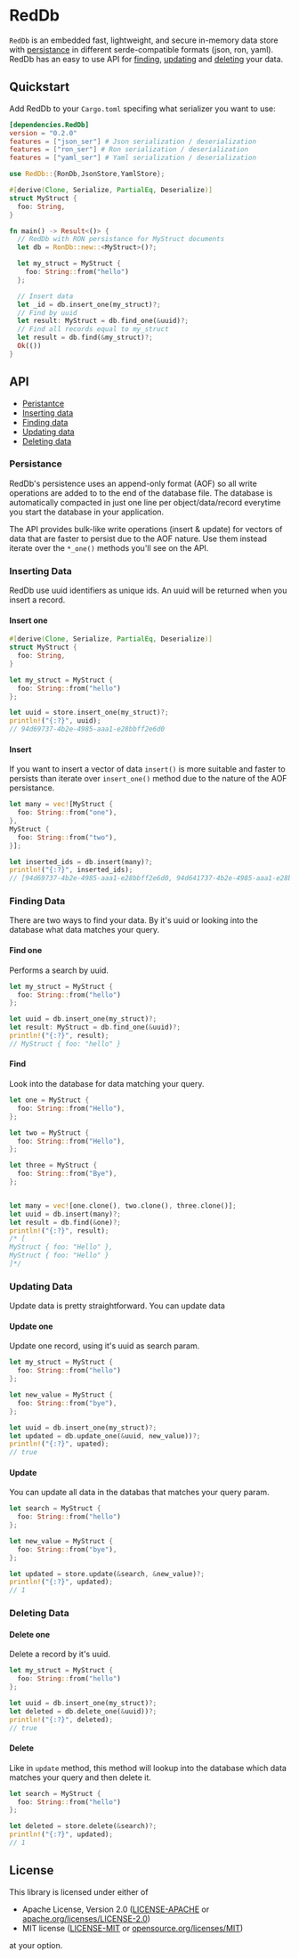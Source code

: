 # RedDb

`RedDb` is an embedded fast, lightweight, and secure in-memory data store with [persistance](#persistance) in different serde-compatible formats (json, ron, yaml). RedDb has an easy to use API for [finding](#find), [updating](#update) and [deleting](#finding) your data. 

## Quickstart

Add RedDb to your `Cargo.toml` specifing what serializer you want to use: 

```toml
[dependencies.RedDb]
version = "0.2.0"
features = ["json_ser"] # Json serialization / deserialization
features = ["ron_ser"] # Ron serialization / deserialization
features = ["yaml_ser"] # Yaml serialization / deserialization
```


```rust
use RedDb::{RonDb,JsonStore,YamlStore};

#[derive(Clone, Serialize, PartialEq, Deserialize)]
struct MyStruct {
  foo: String,
}

fn main() -> Result<()> {
  // RedDb with RON persistance for MyStruct documents
  let db = RonDb::new::<MyStruct>()?;

  let my_struct = MyStruct {
    foo: String::from("hello")
  };

  // Insert data
  let _id = db.insert_one(my_struct)?;
  // Find by uuid
  let result: MyStruct = db.find_one(&uuid)?;
  // Find all records equal to my_struct
  let result = db.find(&my_struct)?;
  Ok(())
}

```

## API

- [Peristantce](#persistance)
- [Inserting data](#inserting-data)
- [Finding data](#finding-data)
- [Updating data](#updating-data)
- [Deleting data](#deleting-data)


### Persistance

RedDb's persistence uses an append-only format (AOF) so all write operations are added to to the end of the database file. The database is automatically compacted in just one line per object/data/record everytime you start the database in your application.

The API provides bulk-like write operations (insert & update) for vectors of data that are faster to persist due to the AOF nature. Use them instead iterate over the `*_one()` methods you'll see on the API.


### Inserting Data

RedDb use uuid identifiers as unique ids. An uuid will be returned when you insert a record.

#### Insert one

```rust
#[derive(Clone, Serialize, PartialEq, Deserialize)]
struct MyStruct {
  foo: String,
}

let my_struct = MyStruct {
  foo: String::from("hello")
};

let uuid = store.insert_one(my_struct)?;
println!("{:?}", uuid);
// 94d69737-4b2e-4985-aaa1-e28bbff2e6d0
```

#### Insert 

If you want to insert a vector of data `insert()` is more suitable and faster to persists than iterate over `insert_one()` method due to the nature of the AOF persistance. 

```rust
let many = vec![MyStruct {
  foo: String::from("one"),
},
MyStruct {
  foo: String::from("two"),
}];

let inserted_ids = db.insert(many)?;
println!("{:?}", inserted_ids);
// [94d69737-4b2e-4985-aaa1-e28bbff2e6d0, 94d641737-4b2e-4985-aaa1-e28bbff2e6d0]
```

### Finding Data

There are two  ways to find your data. By it's uuid or looking into the database what data matches your query.

#### Find one

Performs a search by uuid.

```rust
let my_struct = MyStruct {
  foo: String::from("hello")
};

let uuid = db.insert_one(my_struct)?;
let result: MyStruct = db.find_one(&uuid)?;
println!("{:?}", result);
// MyStruct { foo: "hello" }
```

#### Find

Look into the database for data matching your query.

```rust
let one = MyStruct {
  foo: String::from("Hello"),
};

let two = MyStruct {
  foo: String::from("Hello"),
};

let three = MyStruct {
  foo: String::from("Bye"),
};


let many = vec![one.clone(), two.clone(), three.clone()];
let uuid = db.insert(many)?;
let result = db.find(&one)?;
println!("{:?}", result);
/* [
MyStruct { foo: "Hello" },
MyStruct { foo: "Hello" }
]*/
```

### Updating Data

Update data is pretty straightforward. You can update data

#### Update one

Update one record, using it's uuid as search param.

```rust
let my_struct = MyStruct {
  foo: String::from("hello")
};

let new_value = MyStruct {
  foo: String::from("bye"),
};

let uuid = db.insert_one(my_struct)?;
let updated = db.update_one(&uuid, new_value))?;
println!("{:?}", upated);
// true
```

#### Update 

You can update all data in the databas that matches your query param.

```rust
let search = MyStruct {
  foo: String::from("hello")
};

let new_value = MyStruct {
  foo: String::from("bye"),
};

let updated = store.update(&search, &new_value)?;
println!("{:?}", updated);
// 1
```

### Deleting Data

#### Delete one

Delete a record by it's uuid.

```rust
let my_struct = MyStruct {
  foo: String::from("hello")
};

let uuid = db.insert_one(my_struct)?;
let deleted = db.delete_one(&uuid))?;
println!("{:?}", deleted);
// true
```

#### Delete 

Like in `update` method, this method will lookup into the database which data matches your query and then delete it.

```rust
let search = MyStruct {
  foo: String::from("hello")
};

let deleted = store.delete(&search)?;
println!("{:?}", updated);
// 1
```

## License

This library is licensed under either of

- Apache License, Version 2.0
	([LICENSE-APACHE](https://github.com/pmagaz/reddb/blob/master/LICENSE-APACHE)
	or
	[apache.org/licenses/LICENSE-2.0](https://apache.org/licenses/LICENSE-2.0))
- MIT license
	([LICENSE-MIT](https://github.com/pmagaz/reddb/blob/master/LICENSE-MIT)
	or
	[opensource.org/licenses/MIT](https://opensource.org/licenses/MIT))

at your option.
